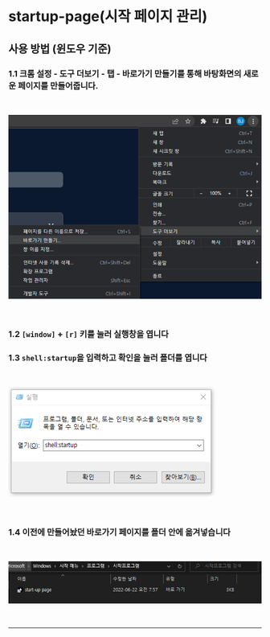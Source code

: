 # startup-page(시작 페이지 관리)

## 사용 방법 (윈도우 기준)

### <b>1.1 크롬 설정 -  도구 더보기 -  탭 - 바로가기 만들기를 통해 바탕화면의 새로운 페이지를 만들어줍니다.</b>
<br/>

![설정하기 이미지](./public/README/use.PNG)

<br/>

### <b>1.2 `[window]` + `[r]` 키를 눌러 실행창을 엽니다</b>
### <b>1.3 `shell:startup`을 입력하고 확인을 눌러 폴더를 엽니다</b>

<br/>

![설정하기2 이미지](./public/README/use2.PNG)

<br/>

### <b>1.4 이전에 만들어놨던 바로가기 페이지를 폴더 안에 옮겨넣습니다</b>

<br/>

![설정하기3 이미지](./public/README/use3.PNG)

<br/>

---